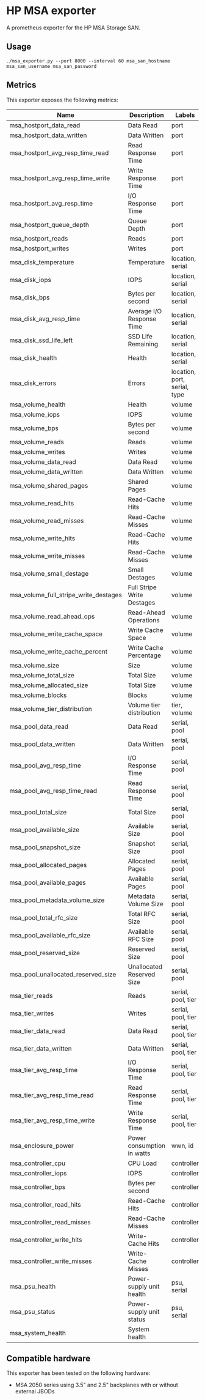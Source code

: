 # HP MSA exporter

A prometheus exporter for the HP MSA Storage SAN.

## Usage

    ./msa_exporter.py --port 8000 --interval 60 msa_san_hostname msa_san_username msa_san_password

## Metrics

This exporter exposes the following metrics:

| Name                                  | Description                | Labels                       |
|---------------------------------------|----------------------------|------------------------------|
| msa_hostport_data_read                | Data Read                  | port                         |
| msa_hostport_data_written             | Data Written               | port                         |
| msa_hostport_avg_resp_time_read       | Read Response Time         | port                         |
| msa_hostport_avg_resp_time_write      | Write Response Time        | port                         |
| msa_hostport_avg_resp_time            | I/O Response Time          | port                         |
| msa_hostport_queue_depth              | Queue Depth                | port                         |
| msa_hostport_reads                    | Reads                      | port                         |
| msa_hostport_writes                   | Writes                     | port                         |
| msa_disk_temperature                  | Temperature                | location, serial             |
| msa_disk_iops                         | IOPS                       | location, serial             |
| msa_disk_bps                          | Bytes per second           | location, serial             |
| msa_disk_avg_resp_time                | Average I/O Response Time  | location, serial             |
| msa_disk_ssd_life_left                | SSD Life Remaining         | location, serial             |
| msa_disk_health                       | Health                     | location, serial             |
| msa_disk_errors                       | Errors                     | location, port, serial, type |
| msa_volume_health                     | Health                     | volume                       |
| msa_volume_iops                       | IOPS                       | volume                       |
| msa_volume_bps                        | Bytes per second           | volume                       |
| msa_volume_reads                      | Reads                      | volume                       |
| msa_volume_writes                     | Writes                     | volume                       |
| msa_volume_data_read                  | Data Read                  | volume                       |
| msa_volume_data_written               | Data Written               | volume                       |
| msa_volume_shared_pages               | Shared Pages               | volume                       |
| msa_volume_read_hits                  | Read-Cache Hits            | volume                       |
| msa_volume_read_misses                | Read-Cache Misses          | volume                       |
| msa_volume_write_hits                 | Read-Cache Hits            | volume                       |
| msa_volume_write_misses               | Read-Cache Misses          | volume                       |
| msa_volume_small_destage              | Small Destages             | volume                       |
| msa_volume_full_stripe_write_destages | Full Stripe Write Destages | volume                       |
| msa_volume_read_ahead_ops             | Read-Ahead Operations      | volume                       |
| msa_volume_write_cache_space          | Write Cache Space          | volume                       |
| msa_volume_write_cache_percent        | Write Cache Percentage     | volume                       |
| msa_volume_size                       | Size                       | volume                       |
| msa_volume_total_size                 | Total Size                 | volume                       |
| msa_volume_allocated_size             | Total Size                 | volume                       |
| msa_volume_blocks                     | Blocks                     | volume                       |
| msa_volume_tier_distribution          | Volume tier distribution   | tier, volume                 |
| msa_pool_data_read                    | Data Read                  | serial, pool                 |
| msa_pool_data_written                 | Data Written               | serial, pool                 |
| msa_pool_avg_resp_time                | I/O Response Time          | serial, pool                 |
| msa_pool_avg_resp_time_read           | Read Response Time         | serial, pool                 |
| msa_pool_total_size                   | Total Size                 | serial, pool                 |
| msa_pool_available_size               | Available Size             | serial, pool                 |
| msa_pool_snapshot_size                | Snapshot Size              | serial, pool                 |
| msa_pool_allocated_pages              | Allocated Pages            | serial, pool                 |
| msa_pool_available_pages              | Available Pages            | serial, pool                 |
| msa_pool_metadata_volume_size         | Metadata Volume Size       | serial, pool                 |
| msa_pool_total_rfc_size               | Total RFC Size             | serial, pool                 |
| msa_pool_available_rfc_size           | Available RFC Size         | serial, pool                 |
| msa_pool_reserved_size                | Reserved Size              | serial, pool                 |
| msa_pool_unallocated_reserved_size    | Unallocated Reserved Size  | serial, pool                 |
| msa_tier_reads                        | Reads                      | serial, pool, tier           |
| msa_tier_writes                       | Writes                     | serial, pool, tier           |
| msa_tier_data_read                    | Data Read                  | serial, pool, tier           |
| msa_tier_data_written                 | Data Written               | serial, pool, tier           |
| msa_tier_avg_resp_time                | I/O Response Time          | serial, pool, tier           |
| msa_tier_avg_resp_time_read           | Read Response Time         | serial, pool, tier           |
| msa_tier_avg_resp_time_write          | Write Response Time        | serial, pool, tier           |
| msa_enclosure_power                   | Power consumption in watts | wwn, id                      |
| msa_controller_cpu                    | CPU Load                   | controller                   |
| msa_controller_iops                   | IOPS                       | controller                   |
| msa_controller_bps                    | Bytes per second           | controller                   |
| msa_controller_read_hits              | Read-Cache Hits            | controller                   |
| msa_controller_read_misses            | Read-Cache Misses          | controller                   |
| msa_controller_write_hits             | Write-Cache Hits           | controller                   |
| msa_controller_write_misses           | Write-Cache Misses         | controller                   |
| msa_psu_health                        | Power-supply unit health   | psu, serial                  |
| msa_psu_status                        | Power-supply unit status   | psu, serial                  |
| msa_system_health                     | System health              |                              |

## Compatible hardware

This exporter has been tested on the following hardware:

 - MSA 2050 series using 3.5" and 2.5" backplanes with or without external JBODs
